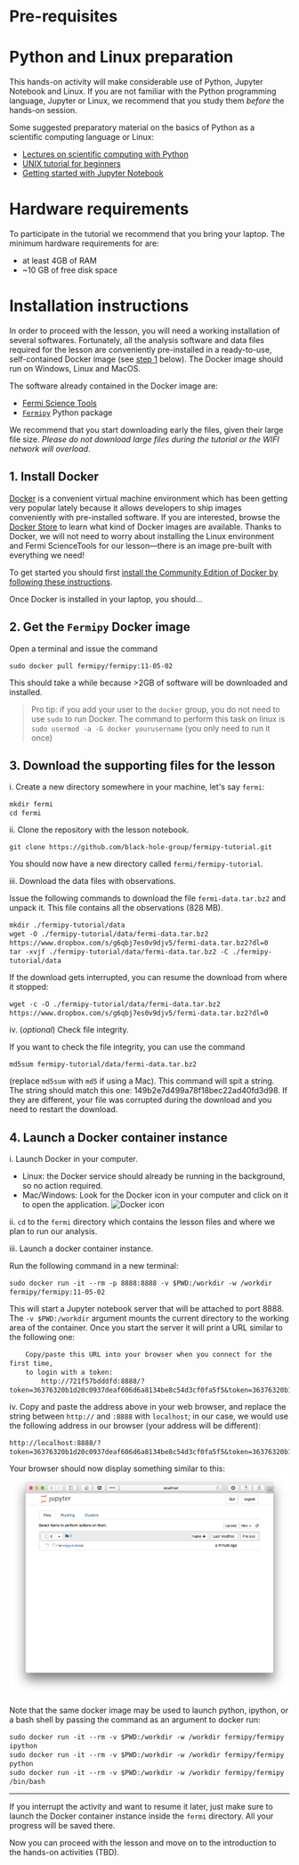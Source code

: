 Pre-requisites
=================

# Python and Linux preparation

This hands-on activity will make considerable use of Python, Jupyter Notebook and Linux. If you are not familiar with the Python programming language, Jupyter or Linux, we recommend that you study them *before* the hands-on session. 

Some suggested  preparatory material on the basics of Python as a scientific computing language or Linux: 

- [Lectures on scientific computing with Python](https://github.com/jrjohansson/scientific-python-lectures)
- [UNIX tutorial for beginners](http://www.ee.surrey.ac.uk/Teaching/Unix/)
- [Getting started with Jupyter Notebook](https://medium.com/codingthesmartway-com-blog/getting-started-with-jupyter-notebook-for-python-4e7082bd5d46)


# Hardware requirements

To participate in the tutorial we recommend that you bring your laptop. The minimum hardware requirements for are: 

- at least 4GB of RAM 
- ~10 GB of free disk space

# Installation instructions

In order to proceed with the lesson, you will need a working installation of several softwares. Fortunately, all the analysis software and data files required for the lesson are conveniently pre-installed in a ready-to-use, self-contained Docker image (see [step 1](#1-install-docker) below). The Docker image should run on Windows, Linux and MacOS. 

The software already contained in the Docker image are:

- [Fermi Science Tools](https://fermi.gsfc.nasa.gov/ssc/data/analysis/software/)
- [`Fermipy`](https://fermipy.readthedocs.io/en/latest/) Python package 

We recommend that you start downloading early the files, given their large file size. *Please do not download large files during the tutorial or the WIFI network will overload*. 

## 1. Install Docker

[Docker](https://www.docker.com) is a convenient virtual machine environment which has been getting very popular lately because it allows developers to ship images conveniently with pre-installed software. If you are interested, browse the [Docker Store](https://store.docker.com) to learn what kind of Docker images are available. Thanks to Docker, we will not need to worry about installing the Linux environment and Fermi ScienceTools for our lesson—there is an image pre-built with everything we need! 

To get started you should first [install the Community Edition of Docker by following these instructions](https://www.docker.com/community-edition). 

Once Docker is installed in your laptop, you should...

## 2. Get the `Fermipy` Docker image

Open a terminal and issue the command

    sudo docker pull fermipy/fermipy:11-05-02

This should take a while because >2GB of software will be downloaded and installed.

> Pro tip: if you add your user to the `docker` group, you do not need to use `sudo` to run Docker. The command to perform this task on linux is `sudo usermod -a -G docker yourusername` (you only need to run it once)

## 3. Download the supporting files for the lesson

i. Create a new directory somewhere in your machine, let's say `fermi`:  

```  
mkdir fermi
cd fermi
```

ii. Clone the repository with the lesson notebook.

```
git clone https://github.com/black-hole-group/fermipy-tutorial.git
``` 

You should now have a new directory called `fermi/fermipy-tutorial`.

iii. Download the data files with observations.

Issue the following commands to download the file `fermi-data.tar.bz2` and unpack it. This file contains all the observations (828 MB).

```
mkdir ./fermipy-tutorial/data
wget -O ./fermipy-tutorial/data/fermi-data.tar.bz2 https://www.dropbox.com/s/g6qbj7es0v9djv5/fermi-data.tar.bz2?dl=0
tar -xvjf ./fermipy-tutorial/data/fermi-data.tar.bz2 -C ./fermipy-tutorial/data
```

If the download gets interrupted, you can resume the download from where it stopped:

    wget -c -O ./fermipy-tutorial/data/fermi-data.tar.bz2 https://www.dropbox.com/s/g6qbj7es0v9djv5/fermi-data.tar.bz2?dl=0

iv. (_optional_) Check file integrity.

If you want to check the file integrity, you can use the command

    md5sum fermipy-tutorial/data/fermi-data.tar.bz2

(replace `md5sum` with `md5` if using a Mac). This command will spit a string. The string should match this one:  149b2e7d499a78f18bec22ad40fd3d98. If they are different, your file was corrupted during the download and you need to restart the download.

## 4. Launch a Docker container instance

i. Launch Docker in your computer. 

- Linux: the Docker service should already be running in the background, so no action required.
- Mac/Windows: Look for the Docker icon in your computer and click on it to open the application. ![](https://www.brianweet.com/assets/docker-blog-1/docker-logo.png "Docker icon")

ii. `cd` to the `fermi` directory which contains the lesson files and where we plan to run our analysis. 

iii. Launch a docker container instance.

Run the following command in a new terminal:

```
sudo docker run -it --rm -p 8888:8888 -v $PWD:/workdir -w /workdir fermipy/fermipy:11-05-02
```

This will start a Jupyter notebook server that will be attached to port 8888. The `-v $PWD:/workdir` argument mounts the current directory to the working area of the container. Once you start the server it will print a URL similar to the following one:

```
    Copy/paste this URL into your browser when you connect for the first time,
    to login with a token:
        http://721f57bdddfd:8888/?token=36376320b1d20c0937deaf606d6a8134be8c54d3cf0fa5f5&token=36376320b1d20c0937deaf606d6a8134be8c54d3cf0fa5f5
```

iv. Copy and paste the address above in your web browser, and replace the string between `http://` and `:8888` with `localhost`; in our case, we would use the following address in our browser (your address will be different):

```     
http://localhost:8888/?token=36376320b1d20c0937deaf606d6a8134be8c54d3cf0fa5f5&token=36376320b1d20c0937deaf606d6a8134be8c54d3cf0fa5f5
```

Your browser should now display something similar to this: ![](./Screenshot-jupyter.png "Web browser after successful launching of Jupyter Notebook from Docker instance")

Note that the same docker image may be used to launch python, ipython, or a bash shell by passing the command as an argument to docker run:

```
sudo docker run -it --rm -v $PWD:/workdir -w /workdir fermipy/fermipy ipython
sudo docker run -it --rm -v $PWD:/workdir -w /workdir fermipy/fermipy python
sudo docker run -it --rm -v $PWD:/workdir -w /workdir fermipy/fermipy /bin/bash
```

- - - 

If you interrupt the activity and want to resume it later, just make sure to launch the Docker container instance inside the `fermi` directory. All your progress will be saved there.

Now you can proceed with the lesson and move on to the introduction to the hands-on activities (TBD).
